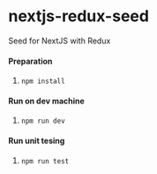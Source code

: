 # nextjs-redux-seed
Seed for NextJS with Redux

#### Preparation
1. `npm install`

#### Run on dev machine
1. `npm run dev`

#### Run unit tesing
1. `npm run test`

